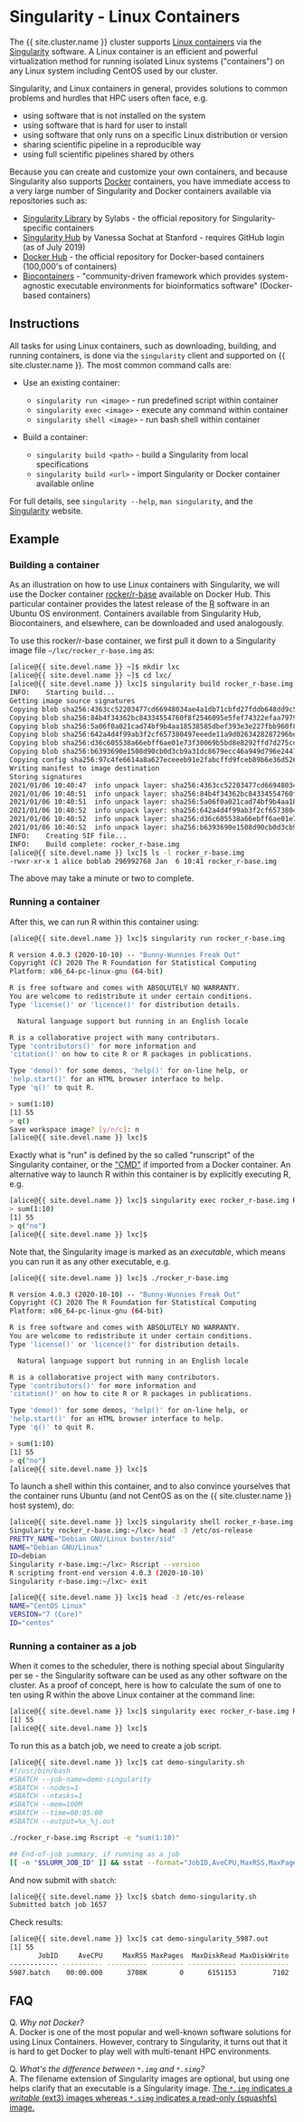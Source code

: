 # Singularity - Linux Containers

The {{ site.cluster.name }} cluster supports [Linux containers] via the [Singularity] software.  A Linux container is an efficient and powerful virtualization method for running isolated Linux systems ("containers") on any Linux system including CentOS used by our cluster.

Singularity, and Linux containers in general, provides solutions to common problems and hurdles that HPC users often face, e.g.

* using software that is not installed on the system
* using software that is hard for user to install
* using software that only runs on a specific Linux distribution or version
* sharing scientific pipeline in a reproducible way
* using full scientific pipelines shared by others

Because you can create and customize your own containers, and because Singularity also supports [Docker] containers, you have immediate access to a very large number of Singularity and Docker containers available via repositories such as:

* [Singularity Library](https://cloud.sylabs.io/library) by Sylabs - the official repository for Singularity-specific containers
* [Singularity Hub](https://singularity-hub.org/) by Vanessa Sochat at Stanford - requires GitHub login (as of July 2019)
* [Docker Hub](https://hub.docker.com/explore/) - the official repository for Docker-based containers (100,000's of containers)
* [Biocontainers](https://biocontainers.pro/) - "community-driven framework which provides system-agnostic executable environments for bioinformatics software" (Docker-based containers)



## Instructions

All tasks for using Linux containers, such as downloading, building, and running containers, is done via the `singularity` client and supported on {{ site.cluster.name }}.  The most common command calls are:

* Use an existing container:
  - `singularity run <image>` - run predefined script within container
  - `singularity exec <image>` - execute any command within container
  - `singularity shell <image>` - run bash shell within container

* Build a container:
  - `singularity build <path>` - build a Singularity from local specifications
  - `singularity build <url>`  - import Singularity or Docker container available online

For full details, see `singularity --help`, `man singularity`, and the [Singularity] website.


## Example

### Building a container

As an illustration on how to use Linux containers with Singularity, we will use the Docker container [rocker/r-base] available on Docker Hub.  This particular container provides the latest release of the [R] software in an Ubuntu OS environment.  Containers available from Singularity Hub, Biocontainers, and elsewhere, can be downloaded and used analogously.

To use this rocker/r-base container, we first pull it down to a Singularity image file `~/lxc/rocker_r-base.img` as:

<!-- code-block label="build" -->
```sh
[alice@{{ site.devel.name }} ~]$ mkdir lxc
[alice@{{ site.devel.name }} ~]$ cd lxc/
[alice@{{ site.devel.name }} lxc]$ singularity build rocker_r-base.img docker://rocker/r-base
INFO:    Starting build...
Getting image source signatures
Copying blob sha256:4363cc52203477cd66948034ae4a1db71cbfd27fddb648dd9c590161de1f8634
Copying blob sha256:84b4f34362bc84334554760f8f2546095e5fef74322efaa7979fd1121ae927e5
Copying blob sha256:5a06f0a021cad74bf9b4aa18538585dbef393e3e227fbb960f8bc327e6547581
Copying blob sha256:642a4d4f99ab3f2cf657380497eeede11a9d0263428287296bdc8f71de78795f
Copying blob sha256:d36c605538a66ebff6ae01e73f30069b5bd8e8292ffd7d275cd65f4804b2edae
Copying blob sha256:b6393690e1508d90cb0d3cb9a31dc8679ecc46a949d796e2447b91b4af45e159
Copying config sha256:97c4fe6614a8a627eceeeb91e2fabcffd9fceb89b6e36d526462de4fefbcaab5
Writing manifest to image destination
Storing signatures
2021/01/06 10:40:47  info unpack layer: sha256:4363cc52203477cd66948034ae4a1db71cbfd27fddb648dd9c590161de1f8634
2021/01/06 10:40:51  info unpack layer: sha256:84b4f34362bc84334554760f8f2546095e5fef74322efaa7979fd1121ae927e5
2021/01/06 10:40:51  info unpack layer: sha256:5a06f0a021cad74bf9b4aa18538585dbef393e3e227fbb960f8bc327e6547581
2021/01/06 10:40:52  info unpack layer: sha256:642a4d4f99ab3f2cf657380497eeede11a9d0263428287296bdc8f71de78795f
2021/01/06 10:40:52  info unpack layer: sha256:d36c605538a66ebff6ae01e73f30069b5bd8e8292ffd7d275cd65f4804b2edae
2021/01/06 10:40:52  info unpack layer: sha256:b6393690e1508d90cb0d3cb9a31dc8679ecc46a949d796e2447b91b4af45e159
INFO:    Creating SIF file...
INFO:    Build complete: rocker_r-base.img
[alice@{{ site.devel.name }} lxc]$ ls -l rocker_r-base.img
-rwxr-xr-x 1 alice boblab 296992768 Jan  6 10:41 rocker_r-base.img
```

The above may take a minute or two to complete.


### Running a container

After this, we can run R within this container using:

<!-- code-block label="run" -->
```sh
[alice@{{ site.devel.name }} lxc]$ singularity run rocker_r-base.img

R version 4.0.3 (2020-10-10) -- "Bunny-Wunnies Freak Out"
Copyright (C) 2020 The R Foundation for Statistical Computing
Platform: x86_64-pc-linux-gnu (64-bit)

R is free software and comes with ABSOLUTELY NO WARRANTY.
You are welcome to redistribute it under certain conditions.
Type 'license()' or 'licence()' for distribution details.

  Natural language support but running in an English locale

R is a collaborative project with many contributors.
Type 'contributors()' for more information and
'citation()' on how to cite R or R packages in publications.

Type 'demo()' for some demos, 'help()' for on-line help, or
'help.start()' for an HTML browser interface to help.
Type 'q()' to quit R.

> sum(1:10)
[1] 55
> q()
Save workspace image? [y/n/c]: n
[alice@{{ site.devel.name }} lxc]$
```

Exactly what is "run" is defined by the so called "runscript" of the Singularity container, or the ["CMD"](https://hub.docker.com/r/rocker/r-base/~/dockerfile/) if imported from a Docker container.  An alternative way to launch R within this container is by explicitly executing R, e.g.

<!-- code-block label="exec" -->
```sh
[alice@{{ site.devel.name }} lxc]$ singularity exec rocker_r-base.img R --quiet
> sum(1:10)
[1] 55
> q("no")
[alice@{{ site.devel.name }} lxc]$ 
```

Note that, the Singularity image is marked as an _executable_, which means you can run it as any other executable, e.g.

<!-- code-block label="command" -->
```sh
[alice@{{ site.devel.name }} lxc]$ ./rocker_r-base.img

R version 4.0.3 (2020-10-10) -- "Bunny-Wunnies Freak Out"
Copyright (C) 2020 The R Foundation for Statistical Computing
Platform: x86_64-pc-linux-gnu (64-bit)

R is free software and comes with ABSOLUTELY NO WARRANTY.
You are welcome to redistribute it under certain conditions.
Type 'license()' or 'licence()' for distribution details.

  Natural language support but running in an English locale

R is a collaborative project with many contributors.
Type 'contributors()' for more information and
'citation()' on how to cite R or R packages in publications.

Type 'demo()' for some demos, 'help()' for on-line help, or
'help.start()' for an HTML browser interface to help.
Type 'q()' to quit R.

> sum(1:10)
[1] 55
> q("no")
[alice@{{ site.devel.name }} lxc]$
```

To launch a shell within this container, and to also convince yourselves that the container runs Ubuntu (and not CentOS as on the {{ site.cluster.name }} host system), do:

<!-- code-block label="shell" -->
```sh
[alice@{{ site.devel.name }} lxc]$ singularity shell rocker_r-base.img
Singularity rocker_r-base.img:~/lxc> head -3 /etc/os-release
PRETTY_NAME="Debian GNU/Linux buster/sid"
NAME="Debian GNU/Linux"
ID=debian
Singularity r-base.img:~/lxc> Rscript --version
R scripting front-end version 4.0.3 (2020-10-10)
Singularity r-base.img:~/lxc> exit

[alice@{{ site.devel.name }} lxc]$ head -3 /etc/os-release
NAME="CentOS Linux"
VERSION="7 (Core)"
ID="centos"
```

### Running a container as a job

When it comes to the scheduler, there is nothing special about Singularity per se - the Singularity software can be used as any other software on the cluster.  As a proof of concept, here is how to calculate the sum of one to ten using R within the above Linux container at the command line:

<!-- code-block label="rscript-sum" -->
```sh
[alice@{{ site.devel.name }} lxc]$ singularity exec rocker_r-base.img Rscript -e "sum(1:10)"
[1] 55
[alice@{{ site.devel.name }} lxc]$ 
```

To run this as a batch job, we need to create a job script.

```sh
[alice@{{ site.devel.name }} lxc]$ cat demo-singularity.sh
#!/usr/bin/bash
#SBATCH --job-name=demo-singularity
#SBATCH --nodes=1
#SBATCH --ntasks=1
#SBATCH --mem=100M
#SBATCH --time=00:05:00
#SBATCH --output=%x_%j.out

./rocker_r-base.img Rscript -e "sum(1:10)"

## End-of-job summary, if running as a job
[[ -n "$SLURM_JOB_ID" ]] && sstat --format="JobID,AveCPU,MaxRSS,MaxPages,MaxDiskRead,MaxDiskWrite" -j "$SLURM_JOB_ID"
```

And now submit with `sbatch`:

```sh
[alice@{{ site.devel.name }} lxc]$ sbatch demo-singularity.sh
Submitted batch job 1657
```

Check results:

```sh
[alice@{{ site.devel.name }} lxc]$ cat demo-singularity_5987.out
[1] 55
       JobID     AveCPU     MaxRSS MaxPages  MaxDiskRead MaxDiskWrite 
------------ ---------- ---------- -------- ------------ ------------ 
5987.batch    00:00.000      3708K        0      6151153         7102
```



## FAQ

Q. _Why not Docker?_  
A. Docker is one of the most popular and well-known software solutions for using Linux Containers. However, contrary to Singularity, it turns out that it is hard to get Docker to play well with multi-tenant HPC environments.

Q. _What's the difference between `*.img` and `*.simg`?_  
A. The filename extension of Singularity images are optional, but using one helps clarify that an executable is a Singularity image.  [The `*.img` indicates a _writable_ (ext3) images whereas `*.simg` indicates a read-only (squashfs) image.](https://groups.google.com/a/lbl.gov/d/msg/singularity/Cq7kIbN_L68/2mOdkwx2BAAJ)


[Linux containers]: https://www.wikipedia.org/wiki/Linux_containers
[Singularity]: https://sylabs.io/docs/
[Docker]: https://www.docker.com/
[Docker Hub]: https://hub.docker.com/
[rocker/r-base]: https://hub.docker.com/r/rocker/r-base/
[R]: https://www.r-project.org/

